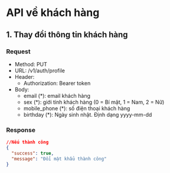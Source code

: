 # API về khách hàng 

## 1. Thay đổi thông tin khách hàng

### Request

- Method:  PUT 
- URL: /v1/auth/profile
- Header: 
    - Authorization: Bearer token
- Body: 
    - email (*): email khách hàng
    - sex (*): giới tính khách hàng (0 = Bí mật, 1 = Nam, 2 = Nữ)
    - mobile_phone (*): số điện thoại khách hàng
    - birthday (*): Ngày sinh nhật. Định dạng yyyy-mm-dd
    
### Response

```json
//Nếu thành công
{
  "success": true,
  "message": "Đổi mật khẩu thành công"
}

```